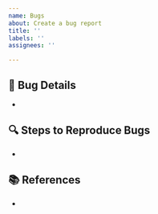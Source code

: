```yaml
---
name: Bugs
about: Create a bug report
title: ''
labels: ''
assignees: ''

---
```


## 🎨 Bug Details

-

## 🔍 Steps to Reproduce Bugs

-

## 📚 References

-